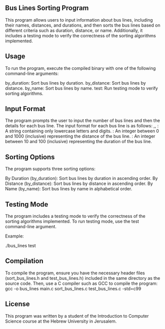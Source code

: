 ## Bus Lines Sorting Program
This program allows users to input information about bus lines, including their names, distances, and durations, and then sorts the bus lines based on different criteria such as duration, distance, or name. Additionally, it includes a testing mode to verify the correctness of the sorting algorithms implemented.

## Usage
To run the program, execute the compiled binary with one of the following command-line arguments:

by_duration: Sort bus lines by duration.
by_distance: Sort bus lines by distance.
by_name: Sort bus lines by name.
test: Run testing mode to verify sorting algorithms.

## Input Format
The program prompts the user to input the number of bus lines and then the details for each bus line. The input format for each bus line is as follows:
<name>,<distance>,<duration>
<name>: A string containing only lowercase letters and digits.
<distance>: An integer between 0 and 1000 (inclusive) representing the distance of the bus line.
<duration>: An integer between 10 and 100 (inclusive) representing the duration of the bus line.

## Sorting Options
The program supports three sorting options:

By Duration (by_duration): Sort bus lines by duration in ascending order.
By Distance (by_distance): Sort bus lines by distance in ascending order.
By Name (by_name): Sort bus lines by name in alphabetical order.

## Testing Mode
The program includes a testing mode to verify the correctness of the sorting algorithms implemented. To run testing mode, use the test command-line argument.

Example:

./bus_lines test

## Compilation
To compile the program, ensure you have the necessary header files (sort_bus_lines.h and test_bus_lines.h) included in the same directory as the source code. Then, use a C compiler such as GCC to compile the program:
gcc -o bus_lines main.c sort_bus_lines.c test_bus_lines.c -std=c99

## License
This program was written by a student of the Introduction to Computer Science course at the Hebrew University in Jerusalem.
